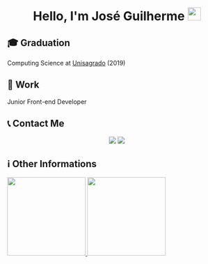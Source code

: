 <h1 align="center">
  Hello, I'm José Guilherme 
  <img src="https://raw.githubusercontent.com/iampavangandhi/iampavangandhi/master/gifs/Hi.gif" width="30px">
</h1>

## 🎓 Graduation
Computing Science at [Unisagrado](https://unisagrado.edu.br/) (2019)

## 💼 Work
Junior Front-end Developer

## 📞 Contact Me

<div align="center">
  <a href="https://www.linkedin.com/in/jos%C3%A9-guilherme-paro-monteiro-tomaine/" target="_blank"><img src="https://img.shields.io/badge/-LinkedIn-%230077B5?style=for-the-badge&logo=linkedin&logoColor=white" target="_blank"></a>
  <a href = "mailto:jgtomaine@hotmail.com"><img src="https://img.shields.io/badge/Microsoft_Outlook-0078D4?style=for-the-badge&logo=microsoft-outlook&logoColor=white" target="_blank"></a>
</div>

## ℹ Other Informations

<div>
  <a href="https://github.com/zehguilherme">
  <img height="180em" src="https://github-readme-stats.vercel.app/api?username=zehguilherme&show_icons=true&include_all_commits=true&count_private=true"/>
  <img height="180em" src="https://github-readme-stats.vercel.app/api/top-langs/?username=zehguilherme&layout=compact&langs_count=7"/>
</div>

